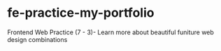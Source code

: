 # fe-practice-my-portfolio
Frontend Web Practice (7 - 3)- Learn more about beautiful funiture web design combinations
